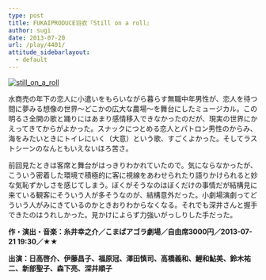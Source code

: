 ```yaml
---
type: post
title: FUKAIPRODUCE羽衣『Still on a roll』
author: sugi
date: 2013-07-20
url: /play/4401/
attitude_sidebarlayout:
  - default
---
```

<a href="http://i1.wp.com/asharpminor.com/wp-content/uploads/2013/07/still_on_a_roll.jpg" onclick="_gaq.push(['_trackEvent', 'outbound-article', 'http://asharpminor.com/wp-content/uploads/2013/07/still_on_a_roll.jpg', '']);" ><img src="http://i1.wp.com/asharpminor.com/wp-content/uploads/2013/07/still_on_a_roll.jpg?resize=300%2C300" alt="still_on_a_roll" class="alignleft size-medium wp-image-4402" data-recalc-dims="1" /></a>

水商売の年下の恋人に小遣いをもらいながら暮らす無職中年男性が、恋人を待つ間に夢みる想像の世界〜どこかの広大な農場〜を舞台にしたミュージカル。この明るさ全開の歌と踊りにはあまり感情移入できなかったのだが、現実の世界にかえってきてからがよかった。スナックにつとめる恋人とパトロン男性のからみ、海をみたいときにトイレにいく（大意）という歌、すごくよかった。そしてラストシーンのなんともいえないほろ苦さ。

前回見たときは客席と舞台がはっきりわかれていたので。気にならなかったが、こういう密着した環境で積極的に客に視線をあわせられたり語りかけられると妙な気恥ずかしさを感じてしまう。ぼくがそうなのはぼくだけの事情だが結構見に来ている観客にそういう人が多そうなのが、結構意外だった。小劇場演劇ってどういう人がみにきているのかときおりわからなくなる。それでも深井さんと握手できたのはうれしかった。見かけによらず力強いがっしりした手だった。

**作・演出・音楽：糸井幸之介／こまばアゴラ劇場／自由席3000円／2013-07-21 19:30／★★**

**出演：日高啓介、伊藤昌子、福原冠、澤田慎司、高橋義和、鯉和鮎美、鈴木祐二、新部聖子、森下亮、深井順子**
